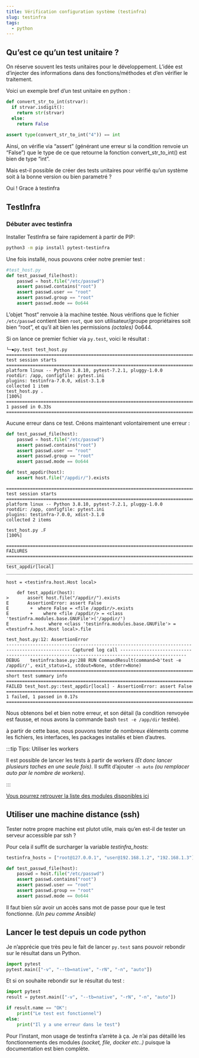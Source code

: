 ```yaml
---
title: Vérification configuration système (testinfra)
slug: testinfra
tags:
  - python
---
```



## Qu’est ce qu’un test unitaire ? 
On réserve souvent les tests unitaires pour le développement. L’idée est d’injecter des informations dans des fonctions/méthodes et d’en vérifier le traitement. 

Voici un exemple bref d’un test unitaire en python : 

```python
def convert_str_to_int(strvar):
  if strvar.isdigit():
    return str(strvar)
  else:
    return False
    
assert type(convert_str_to_int("4")) == int
```

Ainsi, on vérifie via “assert” (générant une erreur si la condition renvoie un “False”) que le type de ce que retourne la fonction convert_str_to_int() est bien de type “int”. 

Mais est-il possible de créer des tests unitaires pour vérifié qu’un système soit à la bonne version ou bien parametré ? 

Oui ! Grace à testinfra

## TestInfra

### Débuter avec testinfra

Installer TestInfra se faire rapidement à partir de PIP: 
```bash
python3 -m pip install pytest-testinfra
```

Une fois installé, nous pouvons créer notre premier test : 

```python
#test_host.py
def test_passwd_file(host):
    passwd = host.file("/etc/passwd")
    assert passwd.contains("root")
    assert passwd.user == "root"
    assert passwd.group == "root"
    assert passwd.mode == 0o644 
```
L’objet “host” renvoie à la machine testée. Nous vérifions que le fichier `/etc/passwd` contient bien `root`, que son utilisateur/groupe propriétaires soit bien “root”, et qu’il ait bien les permissions *(octales)* 0o644.

Si on lance ce premier fichier via `py.test`, voici le résultat : 
```
└─▪py.test test_host.py       
============================================================================================= test session starts ==============================================================================================
platform linux -- Python 3.8.10, pytest-7.2.1, pluggy-1.0.0
rootdir: /app, configfile: pytest.ini
plugins: testinfra-7.0.0, xdist-3.1.0
collected 1 item                                                                                                                                                                                               
test_host.py .                                                                                                                                                                                           [100%]
============================================================================================== 1 passed in 0.33s ===============================================================================================
```
Aucune erreur dans ce test. Créons maintenant volontairement une erreur : 

```python
def test_passwd_file(host):
    passwd = host.file("/etc/passwd")
    assert passwd.contains("root")
    assert passwd.user == "root"
    assert passwd.group == "root"
    assert passwd.mode == 0o644    

def test_appdir(host):
    assert host.file("/appdir/").exists
```

```
============================================================================================= test session starts ==============================================================================================
platform linux -- Python 3.8.10, pytest-7.2.1, pluggy-1.0.0
rootdir: /app, configfile: pytest.ini
plugins: testinfra-7.0.0, xdist-3.1.0
collected 2 items                                                                                                                                                                                              

test_host.py .F                                                                                                                                                                                          [100%]

=================================================================================================== FAILURES ===================================================================================================
______________________________________________________________________________________________ test_appdir[local] ______________________________________________________________________________________________

host = <testinfra.host.Host local>

    def test_appdir(host):
>       assert host.file("/appdir/").exists
E       AssertionError: assert False
E        +  where False = <file /appdir/>.exists
E        +    where <file /appdir/> = <class 'testinfra.modules.base.GNUFile'>('/appdir/')
E        +      where <class 'testinfra.modules.base.GNUFile'> = <testinfra.host.Host local>.file

test_host.py:12: AssertionError
---------------------------------------------------------------------------------------------- Captured log call -----------------------------------------------------------------------------------------------
DEBUG    testinfra:base.py:288 RUN CommandResult(command=b'test -e /appdir/', exit_status=1, stdout=None, stderr=None)
=========================================================================================== short test summary info ============================================================================================
FAILED test_host.py::test_appdir[local] - AssertionError: assert False
========================================================================================= 1 failed, 1 passed in 0.17s ==========================================================================================
```
Nous obtenons bel et bien notre erreur, et son détail (la condition renvoyée est fausse, et nous avons la commande bash `test -e /app/dir` testée). 

à partir de cette base, nous pouvons tester de nombreux éléments comme les fichiers, les interfaces, les packages installés et bien d’autres.

:::tip Tips: Utiliser les workers

Il est possible de lancer les tests à partir de workers *(Et donc lancer plusieurs taches en une seule fois)*. 
Il suffit d’ajouter `-n auto` *(ou remplacer auto par le nombre de workers)*. 

:::

[Vous pourrez retrouver la liste des modules disponibles ici](https://testinfra.readthedocs.io/en/latest/modules.html)

## Utiliser une machine distance (ssh)

Tester notre propre machine est plutot utile, mais qu’en est-il de tester un serveur accessible par ssh ? 

Pour cela il suffit de surcharger la variable *testinfra_hosts*: 
```python
testinfra_hosts = ["root@127.0.0.1", "user@192.168.1.2", "192.168.1.3"]

def test_passwd_file(host):
    passwd = host.file("/etc/passwd")
    assert passwd.contains("root")
    assert passwd.user == "root"
    assert passwd.group == "root"
    assert passwd.mode == 0o644    
```

Il faut bien sûr avoir un accès sans mot de passe pour que le test fonctionne. *(Un peu comme Ansible)*

## Lancer le test depuis un code python

Je n’apprécie que très peu le fait de lancer `py.test` sans pouvoir rebondir sur le résultat dans un Python.

```python
import pytest
pytest.main(["-v", "--tb=native", "-rN", "-n", "auto"]) 
```

Et si on souhaite rebondir sur le résultat du test : 

```python
import pytest
result = pytest.main(["-v", "--tb=native", "-rN", "-n", "auto"]) 

if result.name == "OK":
    print("Le test est fonctionnel")
else:
    print("Il y a une erreur dans le test")
```

Pour l’instant, mon usage de testinfra s’arrète à ça. Je n’ai pas détaillé les fonctionnements des modules *(socket, file, docker etc..)* puisque la documentation est bien complète. 

